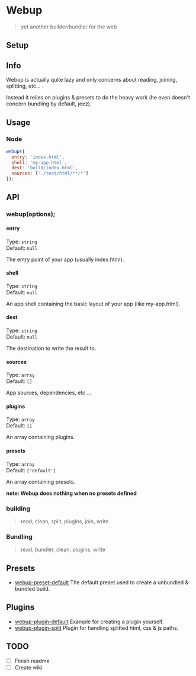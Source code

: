 # Webup

> yet another builder/bundler for the web

## Setup


## Info
Webup is actually quite lazy and only concerns about reading, joining, splitting, etc... .

Instead it relies on plugins & presets to do the heavy work (he even doesn't concern bundling by default, jeez).

## Usage

### Node

```js
webup({
  entry: 'index.html',
  shell: 'my-app.html',
  dest: 'build/index.html',
  sources: ['./test/html/**/*']
});
```

## API
### webup(options);

#### entry
Type: `string`<br>
Default: `null`<br>

The entry point of your app (usually index.html).

#### shell
Type: `string`<br>
Default: `null`<br>

An app shell containing the basic layout of your app (like my-app.html).

#### dest
Type: `string`<br>
Default: `null`<br>

The destination to write the result to.

#### sources
Type: `array`<br>
Default: `[]`<br>

App sources, dependencies, etc ...

#### plugins
Type: `array`<br>
Default: `[]`<br>

An array containing plugins.

#### presets
Type: `array`<br>
Default: `['default']`<br>

An array containing presets.

**note: Webup does nothing when no presets defined**

### building
> read, clean, split, plugins, join, write

### Bundling
> read, bundler, clean, plugins, write


## Presets
- [webup-preset-default]() The default preset used to create a unbundled & bundled build.

## Plugins
- [webup-plugin-default]() Example for creating a plugin yourself.
- [webup-plugin-split]() Plugin for handling splitted html, css & js paths.

## TODO
- [ ] Finish readme
- [ ] Create wiki
